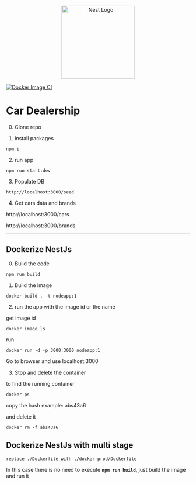 <p align="center">
  <a href="http://nestjs.com/" target="blank"><img src="https://nestjs.com/img/logo-small.svg" width="200" alt="Nest Logo" /></a>
</p>

[![Docker Image CI](https://github.com/36524760/car-dealership-api/actions/workflows/docker-image.yml/badge.svg)](https://github.com/36524760/car-dealership-api/actions/workflows/docker-image.yml)

# Car Dealership

0. Clone repo

1. install packages
```
npm i
```

2. run app
```
npm run start:dev
```

3. Populate DB
```
http://localhost:3000/seed
```

4. Get cars data and brands

http://localhost:3000/cars

http://localhost:3000/brands

---

## Dockerize NestJs

0. Build the code

```
npm run build
```

1. Build the image

```
docker build . -t nodeapp:1
```

2. run the app with the image id or the name

  get image id
```
docker image ls
```
run 
```
docker run -d -p 3000:3000 nodeapp:1
```

Go to browser and use localhost:3000

3. Stop and delete the container

to find the running container
```
docker ps 
```
copy the hash example: abs43a6

and delete it

```
docker rm -f abs43a6
```


## Dockerize NestJs with multi stage
```
replace ./Dockerfile with ./docker-prod/Dockerfile
```

In this case there is no need to execute __`npm run build`__, just build the image and run it
